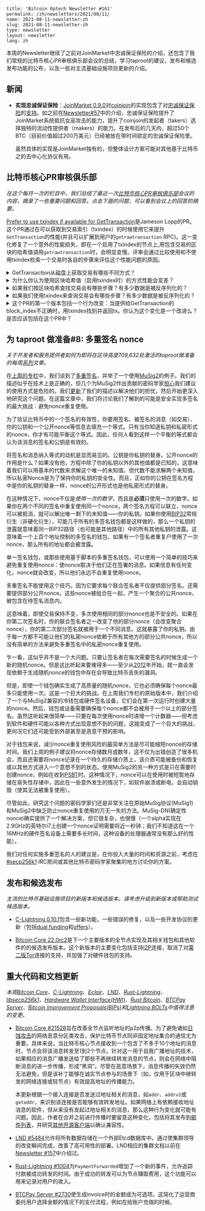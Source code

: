 ```
title: 'Bitcoin Optech Newsletter #161'
permalink: /zh/newsletters/2021/08/11/
name: 2021-08-11-newsletter-zh 
slug: 2021-08-11-newsletter-zh 
type: newsletter
layout: newsletter
lang: zh
```

本周的Newsletter继续了之前对JoinMarket中忠诚保证保险的介绍，还包含了我们常规的比特币核心PR审核俱乐部会议的总结，学习taproot的建议，发布和候选发布功能的公布，以及一些对主流基础设施项目更新的介绍。

## 新闻
- **实现忠诚保证保险**：[JoinMarket 0.9.0](https://github.com/JoinMarket-Org/joinmarket-clientserver/releases/tag/v0.9.0)对[coinjoin](https://bitcoinops.org/en/topics/coinjoin/)的实现包含了对[忠诚保证保险](https://gist.github.com/chris-belcher/18ea0e6acdb885a2bfbdee43dcd6b5af/)的[支持](https://github.com/JoinMarket-Org/joinmarket-clientserver/blob/master/docs/release-notes/release-notes-0.9.0.md#fidelity-bond-for-improving-sybil-attack-resistance)。如之前在[Newsletter#57](https://bitcoinops.org/en/newsletters/2019/07/31/#fidelity-bonds-for-improved-sybil-resistance)中的介绍，忠诚保证保险提升了JoinMarket系统抵抗女巫攻击的能力，提升了coinjoin的发起者（takers）选择独特的流动性提供者（makers）的能力。在发布后的几天内，超过50个BTC（目前价值超过200万美元）已经被放在带时间锁定的忠诚保证保险里。

  虽然具体的实现是JoinMarket独有的，但整体设计方案可能对其他基于比特币之的去中心化协议有用。

## 比特币核心PR审核俱乐部
*在这个每月一次的栏目中，我们总结了最近一次[比特币核心PR审核俱乐部](https://bitcoincore.reviews/)会议的内容，摘录了一些重要问题和回答。点击下面的问题，可以看到会议上的回答的摘要。*

[Prefer to use txindex if available for GetTransaction](https://bitcoinops.org/en/newsletters/2021/08/11/)是Jameson Lopp的PR。这个PR通过在可以获取到交易索引（txindex）的时候使用它来提升`GetTransaction`的性能(并且可以扩展到用户的`getrawtransaction` RPC)。这一变化修复了一个意外的性能损失，即在一个启用了txindex的节点上,用包含交易的区块的哈希值调用`getrawtransaction`时，会明显变慢。评审会通过比较使用和不使用txindex检索一个交易时各自的步骤来评估这个性能问题的原因。

<details><summary>GetTransaction从磁盘上获取交易有哪些不同方式？
</summary>

交易可以从mempool中获取（如果未确认），或者通过从磁盘中获取整个块并搜索交易，或者使用txindex从磁盘中直接获取交易。[➚](https://bitcoincore.reviews/22383#l-33)
</details>

<details><summary>为什么你认为使用区块哈希值（启用txindex时）的方式性能会变差？
</summary>

与会者猜测，瓶颈在于区块的反序列化。另一个问题也是使用这个方式独有的--尽管不那么耗时--是对整个交易列表的线性搜索。[➚](https://bitcoincore.reviews/22383#l-42)
</details>

<details><summary>如果我们按区块哈希查找交易会有哪些步骤？有多少数据是被反序列化的？
</summary>

我们首先使用区块索引来找到访问区块所需的文件和字节偏移。然后我们获取并反序列化整个区块，在交易列表中扫描，直到找到匹配的交易。这涉及到对大约1-2MB的数据进行反序列化。[➚](https://bitcoincore.reviews/22383#l-56)
</details>

<details><summary>如果我们使用txindex来查询交易会有哪些步骤？有多少数据是被反序列化的？
</summary>

txindex将交易id映射到文件、块的位置（类似于块索引）以及blk*.dat文件中的交易开始位置的偏移量。我们获取并反序列化块头和交易。区块头是80字节，可以用于向用户返回区块哈希（这是不存储在txindex中的信息）。交易可以是任何大小，但通常是区块大小几千分之一。[➚](https://bitcoincore.reviews/22383#l-88)
</details>

<details><summary>这个PR的第一个版本包括一个行为改变：当提供给GetTransaction的block_index不正确时，用txindex找到并返回tx。你认为这个变化是一个改进么？是否应该包括在这个PR中？
</summary>

与会者同意，这可能是有帮助的，但会产生误导。通知用户错误的区块哈希被输入会更好。他们还指出，性能改进和行为改变最好分成单独的PR。[➚](https://bitcoincore.reviews/22383#l-128)
</details>

## 为 taproot 做准备#8: 多重签名 nonce
*关于开发者和服务提供者如何为即将在区块高度709,632处激活的taproot做准备的每周[系列](https://bitcoinops.org/en/preparing-for-taproot/)文章。*

在[上周的专栏](https://bitcoinops.org/en/preparing-for-taproot/#multisignature-overview)中，我们谈到了[多重签名](https://bitcoinops.org/en/topics/multisignature/)，并举了一个使用[MuSig2](https://bitcoinops.org/en/topics/musig/)的例子。我们的描述似乎在技术上是正确的，但几个为MuSig2作出贡献的密码学家[担心](https://gnusha.org/secp256k1/2021-08-04.log)我们建议的使用方式是危险的。我们[更新](https://github.com/bitcoinops/bitcoinops.github.io/pull/622)了我们的描述以解决他们的担忧，然后开始更深入地研究这个问题。在这篇文章中，我们将讨论我们了解到的可能是安全实现多签名的最大挑战：避免nonce重复使用。

为了验证比特币中的一个签名的有效性，你要用签名、被签名的消息（如交易）、你的公钥和一个公开nonce等信息去填充一个等式。只有当你知道私钥和私密形式的nonce，你才有可能平衡这个等式。因此，任何人看到这样一个平衡的等式都会认为该消息的签名和公钥是有效的。

将签名和消息纳入等式的动机是显而易见的。公钥是你私钥的替身。公开nonce的作用是什么？如果没有他，方程中除了你的私钥以外的其他值都是已知的，这意味着我们可以用基本的代数来求解这个唯一的未知值。但代数不能求解两个未知值，所以私密Nonce是为了保持你的私钥的安全性。而且，正如你的公钥在签名方程中是你的私钥的替身一样，nonce的公开形式也是他私密形式的替身。

在这种情况下，nonce不仅是*使用一次的数字*，而且是**必须**只使用一次的数字。如果你在两个不同的签名中重复使用同一个nonce，两个签名方程可以联立，nonce可以被抵消，就可以解出唯一剩下的未知值——你的私钥。如果你使用[BIP32](https://github.com/bitcoin/bips/blob/master/bip-0032.mediawiki)常规衍生（非硬化衍生），可能几乎所有的多签名钱包都是这样做的，那么一个私钥的泄露就意味着同一BIP32路径（也可能是其他路径）中的所有其他私钥的泄露。这意味着一个上百个地址控制的多签名的钱包，如果有一个签名者重复户使用了一次nonce，那么所有的地址都会被泄露。

单一签名钱包，或那些使用基于脚本的多重签名钱包，可以使用一个简单的技巧来避免重复使用nonce：使nonce取决于他们正在签署的消息。如果信息有任何变化，nonce就会改变，所以他们永远不会重复使用nonce。

多重签名不能使用这个技巧。因为它要求每个联合签名者不仅提供部分签名，还需要提供部分公开nonce。这些nonce被组合在一起，产生一个聚合的公共nonce，被包含在待签名消息内。

这意味着，即使交易保持不变，多次使用相同的部分nonce也是不安全的。如果在你第二次签名时，你的联合签名者之一改变了他的部分nonce（会改变聚合nonce），你的第二次部分签名就被用于一个不同消息。这就暴露了你的私钥。由于每一方都不可能让他们的私密nonce依赖于所有其他方的部分公共nonce，所以没有简单的方法来避免多重签名中的私密nonce重复使用。

乍一看，这似乎并不是一个大问题。只要让签名者在每次需要签名的时候生成一个新的随机nonce。但是这比听起来要难得多——至少从[2012](https://web.archive.org/web/20160308014317/http://www.nilsschneider.net/2013/01/28/recovering-bitcoin-private-keys.html)年开始，就一直会发现依赖于生成随机nonce的钱包中存在会导致比特币丢失的漏洞。

但是，即使一个钱包确实生成了高质量的随机nonce，它也必须确保每个nonce最多只能使用一次。这是一个巨大的挑战。在上周我们专栏的原始版本中，我们介绍了一个与MuSig2兼容的冷钱包或硬件签名设备，它们会在第一次运行时创建大量的nonce。然后，钱包或设备需要确保每个nonce都不会被用于一个以上的部分签名。虽然这听起来很简单——只要在每次使用nonce时递增一个计数器——但考虑到软件和硬件可能以各种方式出现意想不到的问题，这就变成了一个巨大的挑战，更何况它们还可能受到外部甚至是恶意干预的影响。

对于钱包来说，减少nonce重复使用风险的最简单方法是尽可能缩短nonce的存储时间。我们上周的例子建议将nonce存储数月或数年，这不仅为出错创造了很多机会，而且还需要将nonce记录在一个持久的存储介质上，该介质可能被备份和恢复或以其他方式进入一个意想不到的状态。使用MuSig2的另一种方式是只在需要时创建nonce，例如在收到[PSBT](https://bitcoinops.org/en/topics/psbt/)时。这种情况下，nonce可以在使用时被短暂地存储在易失性存储中，因此在一些意外发生的情况下，如软件崩溃或断电，会自动销毁（使其无法被重复使用）。

尽管如此，研究这个问题的密码学家们还是非常关注在原始MuSig协议(MuSig1)和MuSig2中缺乏防止nonce重复使用的万无一失的方法。MuSig-DN(确定性nonce)确实提供了一个解决方案，但它很复杂，也很慢（一个alpha实现在2.9GHz的英特尔i7上创建一个nonce证明需要将近一秒钟；我们不知道这在一个16MHz的硬件签名设备上需要多长时间，这种设备的处理器通常没有那么好的性能）。

我们对任何实施多重签名的人的建议是，在你投入大量的时间和资源之前，考虑在[#secp256k1](https://web.libera.chat/?channels=#secp256k1) IRC房间或其他比特币密码学家聚集的地方讨论你的方案。

## 发布和候选发布
*主流的比特币基础设施项目的新版本和候选版本。请考虑升级到新版本或帮助测试候选版本。*

- [C-Lightning 0.10.1](https://github.com/ElementsProject/lightning/releases/tag/v0.10.1)包含一些新功能，一些错误的修复，以及一些开发协议的更新（包括[dual funding](https://bitcoinops.org/en/topics/dual-funding/)和[offers](https://bitcoinops.org/en/topics/offers/)）。

- [Bitcoin Core 22.0rc2](https://bitcoincore.org/bin/bitcoin-core-22.0/)是下一个主要版本的全节点实现及其相关钱包和其他软件的的候选发布版本。这个新版本的主要变化包括支持[I2P](https://bitcoinops.org/en/topics/anonymity-networks/)连接，取消了对[第二版Tor](https://bitcoinops.org/en/topics/anonymity-networks/)连接的支持，并加强了对硬件钱包的支持。

## 重大代码和文档更新
*本周[Bitcoin Core](https://github.com/bitcoin/bitcoin)、[C-Lightning](https://github.com/ElementsProject/lightning)、[Eclair](https://github.com/ACINQ/eclair)、[LND](https://github.com/lightningnetwork/lnd/)、[Rust-Lightning](https://github.com/rust-bitcoin/rust-lightning)、[libsecp256k1](https://github.com/bitcoin-core/secp256k1)、[Hardware Wallet Interface(HWI)](https://github.com/bitcoin-core/HWI)、[Rust Bitcoin](https://github.com/rust-bitcoin/rust-bitcoin)、[BTCPay Server](https://bitcoinops.org/en/newsletters/2021/08/11/)、[Bitcoin Improvement Proposals(BIPs)](https://github.com/bitcoin/bips/)和[Lightning BOLTs](https://github.com/lightningnetwork/lightning-rfc/)中值得注意的变更。*

- [Bitcoin Core #21528](https://github.com/bitcoin/bitcoin/issues/21528)旨在改善全节点监听地址的p2p传播。为了避免诸如[日蚀攻击](https://bitcoinops.org/en/topics/eclipse-attacks/)的网络恶意分区类攻击，保护比特币节点同非固定地址集合的通信尤为重要。具体来说，当比特币核心节点接收到一个包含了不多于10个地址的消息时，节点会将该消息转发至1到2个节点。针对这一用于自我广播地址的技术，如果相应的消息广播发送给了那些不再继续转发消息的节点，则会在网络中阻断消息的进一步传播，形成“黑洞”。尽管在恶意场景下，消息传播的失效仍然无法避免，但是该补丁能够在诚实节点参与的场景下（如，仅用于区块中继转发的网络连接或轻节点）有效提高地址的传播能力。

  本更新根据一个接入连接是否发送过地址相关的消息，如`addr`、`addrv2`或`getaddr`，来识别该连接是否能够有效转发地址。如果网络上有依赖接收地址消息的软件，但从来没有发起过地址相关的消息，那么这种行为变化就可能有问题。因此，作者在合并之前进行传播时要留意这种变化，包括将其发布到[邮件列表](https://lists.linuxfoundation.org/pipermail/bitcoin-dev/2021-April/018784.html)，并研究[其他开源客户端](https://github.com/bitcoin/bitcoin/pull/21528#issuecomment-809906430)以确认兼容性。

- [LND #5484](https://github.com/lightningnetwork/lnd/issues/5484)允许将所有数据存储在一个外部Etcd数据库中。通过使集群领导的改变瞬间完成，改善了高可用性的部署。LND相应的集群文档以前在[Newsletter #157](https://bitcoinops.org/en/newsletters/2021/07/14/#lnd-5447)中介绍过。

- [Rust-Lightning #1004](https://github.com/rust-bitcoin/rust-lightning/issues/1004)为`PaymentForwarded`增加了一个新的事件，允许追踪付款被成功转发的时间。由于成功的转发可以为节点赚取费用，这个功能可以用来记录对用户的收入。

- [BTCPay Server #2730](https://github.com/btcpayserver/btcpayserver/pull/2730)使生成invoice时的金额成为可选项。这简化了运营商委托用户选择金额的情况下的支付流程，例如在给账户充值的时候。

